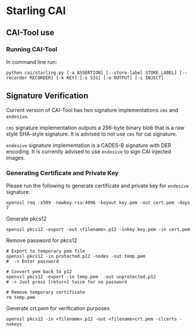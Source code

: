 # Starling CAI

## CAI-Tool use

### Running CAI-Tool

In command line run: 

```
python cai/starling.py [-a ASSERTION] [--store-label STORE_LABEL] [--recorder RECORDER] [-k KEY] [-s SIG] [-o OUTPUT] [-i INJECT]
```

## Signature Verification

Current version of CAI-Tool has two signature implementations `cms` and `endesive`. 

`cms` signature implementation outputs a 256-byte binary blob that is a raw style SHA-style signature. It is advised to not use `cms` for cai signature.

`endesive` signature implementation is a CADES-B signature with DER encoding. It is currently advised to use `endesive` to sign CAI injected images.

### Generating Certificate and Private Key

Please run the following to generate certificate and private key for `endesive` signature.

```
openssl req -x509 -newkey rsa:4096 -keyout key.pem -out cert.pem -days 7
```

Generate pkcs12

```
openssl pkcs12 -export -out <filename>.p12 -inkey key.pem -in cert.pem 
```

Remove password for pkcs12

```
# Export to temporary pem file
openssl pkcs12 -in protected.p12 -nodes -out temp.pem
#  -> Enter password

# Convert pem back to p12
openssl pkcs12 -export -in temp.pem  -out unprotected.p12
# -> Just press [return] twice for no password

# Remove temporary certificate
rm temp.pem

```

Generate crt.pem for verification purposes

```
openssl pkcs12 -in <filename>.p12 -out <filename>crt.pem -clcerts -nokeys
```